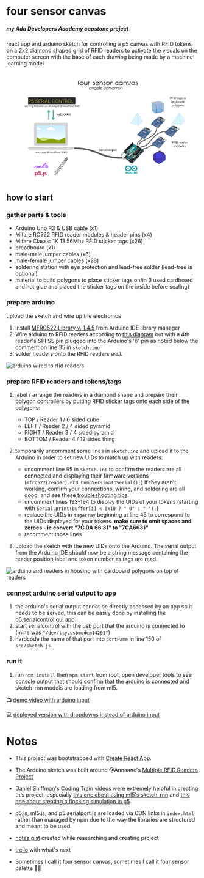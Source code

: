 # four sensor canvas
##### my Ada Developers Academy capstone project

react app and arduino sketch for controlling a p5 canvas with RFID tokens on a 2x2 diamond shaped grid of RFID readers to activate the visuals on the computer screen with the base of each drawing being made by a machine learning model

![four sensor canvas diagram - arduino and peripherials connected to laptop, serial output connected to react app via websocket](https://github.com/geli-gel/four-sensor-canvas/blob/master/high_level_diagram.png?raw=true "four sensor canvas diagram")


## how to start

### gather parts & tools
- Arduino Uno R3 & USB cable (x1)
- Mifare RC522 RFID reader modules & header pins (x4)
- Mifare Classic 1K 13.56Mhz RFID sticker tags (x26)
- breadboard (x1)
- male-male jumper cables (x6)
- male-female jumper cables (x28)
- soldering station with eye protection and lead-free solder (lead-free is optional)
- material to build polygons to place sticker tags on/in (I used cardboard and hot glue and placed the sticker tags on the inside before sealing)

### prepare arduino
upload the sketch and wire up the electronics
1. install [MFRC522 Library v. 1.4.5](https://github.com/miguelbalboa/rfid) from Arduino IDE library manager
1. Wire arduino to RFID readers according to [this diagram](https://raw.githubusercontent.com/Annaane/MultiRfid/master/Wiring.jpg "Annaane's Wiring Image") but with a 4th reader's SPI SS pin plugged into the Arduino's '6' pin as noted below the comment on line 35 in `sketch.ino`
1. solder headers onto the RFID readers *well*.

![arduino wired to rfid readers](https://i.imgur.com/mkg3WZsm.jpg?1 "arduino wired to rfid readers")

### prepare RFID readers and tokens/tags
1. label / arrange the readers in a diamond shape and prepare their polygon controllers by putting RFID sticker tags onto each side of the polygons:
    - TOP / Reader 1 / 6 sided cube
    - LEFT / Reader 2 / 4 sided pyramid
    - RIGHT / Reader 3 / 4 sided pyramid
    - BOTTOM / Reader 4 / 12 sided thing

1. temporarily uncomment some lines in `sketch.ino` and upload it to the Arduino in order to set new UIDs to match up with readers:
    - uncomment line 95 in `sketch.ino` to confirm the readers are all connected and displaying their firmware versions (`mfrc522[reader].PCD_DumpVersionToSerial();`) If they aren't working, confirm your connections, wiring, and soldering are all good, and see these [troubleshooting tips](https://github.com/miguelbalboa/rfid#troubleshooting). 
    - uncomment lines 193-194 to display the UIDs of your tokens (starting with `Serial.print(buffer[i] < 0x10 ? " 0" : " ");`)
    - replace the UIDs in `tagarray` beginning at line 45 to correspond to the UIDs displayed for your tokens. **make sure to omit spaces and zeroes - ie convert "7C 0A 66 31" to "7CA6631"**
    - recomment those lines
1. upload the sketch with the new UIDs onto the Arduino. The serial output from the Arduino IDE should now be a string message containing the reader position label and token number as tags are read.

![arduino and readers in housing with cardboard polygons on top of readers](https://i.imgur.com/4xjaxyWm.jpg?1 "shoddy housing and cardboard polygons")

### connect arduino serial output to app 
1. the arduino's serial output cannot be directly accessed by an app so it needs to be served, this can be easily done by installing the [p5.serialcontrol gui app](https://github.com/p5-serial/p5.serialcontrol/releases/tag/0.1.2).
1. start serialcontrol with the usb port that the arduino is connected to (mine was `"/dev/tty.usbmodem14201"`)
1. hardcode the name of that port into `portName` in line 150 of `src/sketch.js`.

### run it
1. run `npm install` then `npm start` from root, open developer tools to see console output that should confirm that the arduino is connected and sketch-rnn models are loading from ml5.

📺 [demo video with arduino input](https://drive.google.com/open?id=1UDAp7LoeMxUOecAEYqrvK5QRWSDaE6jL)   

💻 [deployed version with dropdowns instead of arduino input](https://four-sensor-palette.herokuapp.com/)



# Notes

- This project was bootstrapped with [Create React App](https://github.com/facebook/create-react-app).

- The Arduino sketch was built around @Annaane's [Multiple RFID Readers Project](https://github.com/Annaane/MultiRfid)

- Daniel Shiffman's Coding Train videos were extremely helpful in creating this project, especially [this one about using ml5's sketch-rnn](https://www.youtube.com/watch?v=pdaNttb7Mr8) and [this one about creating a flocking simulation in p5](https://www.youtube.com/watch?v=mhjuuHl6qHM).

- p5.js, ml5.js, and p5.serialport.js are loaded via CDN links in `index.html` rather than managed by npm due to the way the libraries are structured and meant to be used.

- [notes gist](https://gist.github.com/geli-gel/bea2e1dedba971a00dd7c095297b6b80) created while researching and creating project

- [trello](https://trello.com/b/NLbrXQg4) with what's next

- Sometimes I call it four sensor canvas, sometimes I call it four sensor palette 🤷🏽



